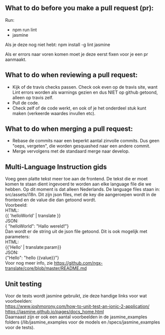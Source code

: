 ## What to do before you make a pull request (pr):
Run:
- npm run lint
- jasmine

Als je deze nog niet hebt:
npm install -g lint jasmine

Als er errors naar voren komen moet je deze eerst fixen voor je een pr aanmaakt.

## What to do when reviewing a pull request:
- Kijk of de travis checks passen. Check ook even op de travis site, want Lint errors worden als warnings gezien en dus NIET op github getoond, alleen op travis zelf.
- Pull de code.
- Check zelf of de code werkt, en ook of je het onderdeel stuk kunt maken (verkeerde waardes invullen etc).

## What to do when merging a pull request:
- Rebase de commits naar een beperkt aantal zinvolle commits. Dus geen "oeps, vergeten", die worden gesquashed naar een andere commit.
- Merge vervolgens met de standaard merge naar develop.

## Multi-Language Instruction gids
Voeg geen platte tekst meer toe aan de frontend. De tekst die er moet komen te staan dient ingevoerd te worden aan elke language file die we hebben. Op dit moment is dat alleen Nederlands. De language files staan in: src/assets/i18n. Dit zijn json files, met de key die aangeroepen wordt in de frontend en de value die dan getoond wordt. <br />
Voorbeeld:<br />
HTML:<br />
{{ 'helloWorld' | translate }} <br />
JSON:<br />
{ "helloWorld": "Hallo wereld!"} <br />
Dan wordt er de string uit de json file getoond.
Dit is ook mogelijk met parameters: <br />
HTML: <br />
{{'Hello' | translate:param}} <br />
JSON: <br />
{"Hello": "hello {{value}}"} <br />
Voor nog meer info, zie https://github.com/ngx-translate/core/blob/master/README.md


## Unit testing
Voor de tests wordt jasmine gebruikt, zie deze handige links voor wat voorbeelden: <br />
https://www.joshmorony.com/how-to-unit-test-an-ionic-2-application/ <br />
https://jasmine.github.io/pages/docs_home.html <br />
Daarnaast zijn er ook een aantal voorbeelden in de jasmine_examples folders (/lib/jasmine_examples voor de models en /specs/jasmine_examples voor de tests).
